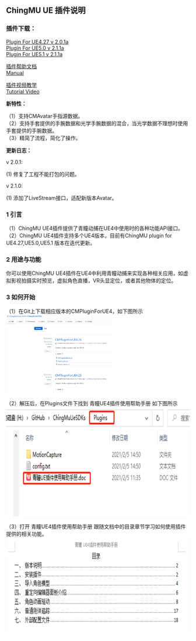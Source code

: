 ## ChingMU UE 插件说明

### **插件下载：**   

    
      
[Plugin For UE4.27  v 2.0.1a](https://github.com/ChingMuVisionTech/ChingMuUeSDKs/releases/download/CMMotionCapture_4.27/CMMotionCapture_4.27_2.0.1b.rar)   
[Plugin For UE5.0  v 2.1.1a](https://github.com/ChingMuVisionTech/ChingMuUeSDKs/releases/download/CMMotionCapture_5.0/CMMotionCapture_5.0_2.1.1b.rar)   
[Plugin For UE5.1  v 2.1.1a](https://github.com/ChingMuVisionTech/ChingMuUeSDKs/releases/download/CMMotionCapture_5.01/CMMotionCapture_5.1_2.1.1b.rar)      

[插件帮助文档](https://github.com/ChingMuVisionTech/ChingMuUeSDKs/releases/download/Manual/Manual_CN.docx)  
[Manual](https://github.com/ChingMuVisionTech/ChingMuUeSDKs/releases/download/Manual_ENG/Manual_ENG.docx)  
      
[插件视频教学](https://github.com/ChingMuVisionTech/ChingMuUeSDKs/releases/download/Tutorial/Tutorial.mp4)     
[Tutorial Video](https://github.com/ChingMuVisionTech/ChingMuUeSDKs/releases/download/Tutorial/Tutorial.mp4)
  
**新特性：**  

（1）支持CMAvatar手指源数据。  
（2）支持手套提供的手腕数据和光学手腕数据的混合，当光学数据不理想时使用手套提供的手腕数据。  
（3）精简了流程，简化了操作。

**更新日志：**  
  
v 2.0.1:  
  
 (1) 修复了工程不能打包的问题。  
  
v 2.1.0:  
  
 (1) 添加了LiveStream接口，适配新版本Avatar。  
    
    
### 1 引言

（1）ChingMU UE4插件提供了青瞳动捕在UE4中使用时的各种功能API接口。<br>
（2）ChingMU UE4插件支持多个UE4版本，目前有ChingMU plugin for UE4.27,UE5.0,UE5.1 版本在迭代更新。

### 2 用途与功能

你可以使用ChingMU UE4插件在UE4中利用青瞳动捕来实现各种相关应用，如虚拟影视拍摄实时预览，虚拟角色直播，VR头显定位，或者其他物体的定位。

### 3 如何开始 

（1）在Git上下载相应版本的CMPluginForUE4，如下图所示<br>
<img src="./imgs/UE4Plugin_description_01.png" width="58%" height="58%" title="Git上下载CMPluginForUE4"/><br>

（2）解压后，在Plugins文件下找到 青瞳UE4插件使用帮助手册 如下图所示<br>
<img src="./imgs/UE4Plugin_description_02.png" width="685px" height="300px" title="打开插件使用帮助文档"/><br>

（3）打开 青瞳UE4插件使用帮助手册 跟随文档中的目录章节学习如何使用插件提供的相关功能。<br>
<img src="./imgs/UE4Plugin_description_03.png" width="730px" height="270px" title="插件使用帮助文档目录"/>

